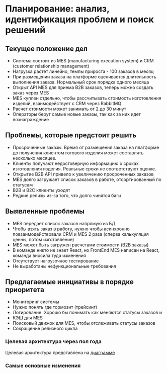 # Планирование: анализ, идентификация проблем и поиск решений

## Текущее положение дел

- Система состоит из MES (manufacturing execution system) и CRM (customer relationship management)
- Нагрузка растет линейно, темпы прироста - 100 заказов в месяц
- При размещении заказа на платформе оценивается длительность выполнения заказа. Нормальный срок порядка одного месяца
- Открыт API MES для приема B2B заказов, теперь можно создать заказ через MES
- MES куплен отдельно, чтобы рассчитывать стоимость изготовления изделий, взаимодействует с CRM через RabbitMQ
- Расчет стоимости может занимать от 2 до 30 минут
- Операторы берут самые новые заказы, так как за них идет вознаграждение

## Проблемы, которые предстоит решить

- Просроченные заказы. Время от размещения заказа на платформе до получения клиентом готового изделия может составлять несколько месяцев.
- Клиенты получают недостоверную информацию о сроках изготовления изделия. Реальные сроки не соответствуют оценке.
- Открытие B2B API привело к увеличению просроченных заказов
- MES долго загружает список заказов в работе, отсортированный по статусам
- B2B и B2C клиенты уходят
- Редкие релизы из-за того, что долго чинятся баги

## Выявленные проблемы

- MES передает список заказов напрямую из БД
- Чтобы взять заказ в работу, нужно чтобы асинхронно повзаимодействовали CRM и MES 2 раза (сперва калькуляция ценны, потом изготовление)
- MES может быть загружен расчетами стоимости (B2B заказы) 
- В команде никто не знает React, но FrontEnd MES написан на React, команда вносила туда изменения
- Отсутствует нагрузочное тестирование
- Не выработаны нефункциональные требования

## Предлагаемые инициативы в порядке приоритета

- Мониторинг системы 
- Нужно понять где тормозит (трейсинг)
- Логирование. Хорошо бы понимать как меняются статусы заказов и 
- КЭШ для MES
- Поисковый движок для MES, чтобы отслеживать статусы заказов
- Сокращение релизного цикла 

### Целевая архитектура через пол года

Целевая архитектура представлена на [диаграмме](%20TargetArchitecture.puml)

### Самые основные изменения